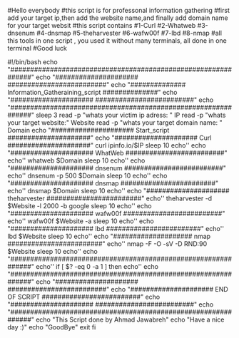 #Hello everybody
#this script is for professonal information gathering
#first add your target ip,then add the website name,and finally add domain name for your target websit
#this script contains
#1-Curl
#2-Whatweb
#3-dnsenum
#4-dnsmap
#5-theharvester
#6-wafw00f
#7-lbd
#8-nmap
#all this tools in one script , you used it without many terminals, all done in one terminal
#Good luck

#!/bin/bash
echo "##############################################################"
echo "#####################                #########################"
echo "##############  Information_Gatheraining_script ##############" 
echo "#####################                #########################"
echo "##############################################################"
sleep 3
read -p "whats your victim ip adress: " IP
read -p "whats your target website:" Website
read -p "whats your target domain name: " Domain 
echo "#####################     Start_script   #####################"
echo "#####################     Curl           #####################"
curl ipinfo.io/$IP
sleep 10
echo''
echo "#####################     WhatWeb   #########################"
echo''
whatweb $Domain
sleep 10
echo''
echo "#####################     dnsenum   #########################"
echo''
dnsenum -p 500 $Domain
sleep 10
echo''
echo "#####################      dnsmap    ########################"
echo''
dnsmap $Domain 
sleep 10
echo''
echo "#####################  theharvester  ########################"
echo''
theharvester -d $Website -l 2000 -b google 
sleep 10
echo''
echo "#####################   wafw00f     #########################"
echo''
wafw00f $Website -a
sleep 10
echo''
echo "#####################    lbd         ########################"
echo''
lbd $Website
sleep 10
echo''
echo "####################     nmap        ########################"
echo''
nmap -F -O -sV -D RND:90 $Website
sleep 10
echo''
echo "##############################################################"
echo''
if [ $? -eq 0 -a 1 ]
then
echo''
echo "##############################################################"
echo "#####################                #########################"
echo "#####################  END OF SCRIPT #########################" 
echo "#####################                #########################"
echo "##############################################################"
echo "This Script done by Ahmad Jawabreh"
echo "Have a nice day :)"
echo "GoodBye"
exit
fi
